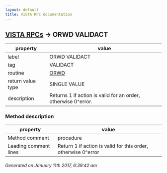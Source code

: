 ```yaml
---
layout: default
title: VISTA RPC documentation
---
```




## [VISTA RPCs](TableOfContent.md) &#8594; ORWD VALIDACT 

 property | value 
--- | --- 
 label | ORWD VALIDACT
 tag | VALIDACT
 routine | [ORWD](http://code.osehra.org/dox/Routine_ORWD_source.html)
 return value type | SINGLE VALUE
 description | Returns 1 if action is valid for an order, otherwise 0^error.


### Method description

 property | value 
--- | --- 
 Method comment | procedure
 Leading comment lines | Return 1 if action is valid for this order, otherwise 0^error




 ###### Generated on January 11th 2017, 6:39:42 am